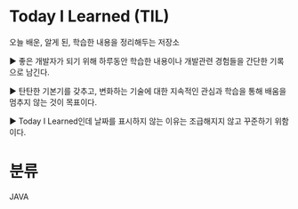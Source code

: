 # Today I Learned (TIL)

오늘 배운, 알게 된, 학습한 내용을 정리해두는 저장소
  
▶ 좋은 개발자가 되기 위해 하루동안 학습한 내용이나 개발관련 경험들을 간단한 기록으로 남긴다.
  
▶ 탄탄한 기본기를 갖추고, 변화하는 기술에 대한 지속적인 관심과 학습을 통해 배움을 멈추지 않는 것이 목표이다.

▶ Today I Learned인데 날짜를 표시하지 않는 이유는 조급해지지 않고 꾸준하기 위함이다.

#

# 분류
JAVA
